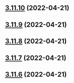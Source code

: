 ## [3.11.10](https://github.com/drey0143143/test-change-log/compare/v3.11.9...v3.11.10) (2022-04-21)



## [3.11.9](https://github.com/drey0143143/test-change-log/compare/v3.11.8...v3.11.9) (2022-04-21)



## [3.11.8](https://github.com/drey0143143/test-change-log/compare/v3.11.7...v3.11.8) (2022-04-21)



## [3.11.7](https://github.com/drey0143143/test-change-log/compare/v3.11.6...v3.11.7) (2022-04-21)



## [3.11.6](https://github.com/drey0143143/test-change-log/compare/v3.11.5...v3.11.6) (2022-04-21)



